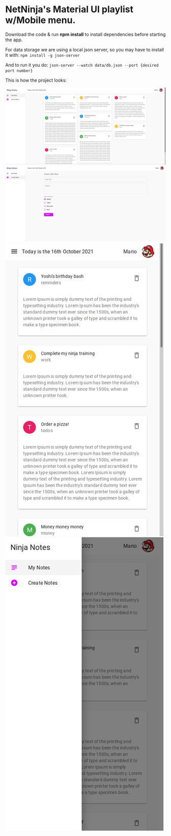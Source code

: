 # NetNinja's Material UI playlist w/Mobile menu.

Download the code & run **npm install** to install dependencies before starting the app.

For data storage we are using a local json server, so you may have to install it with:
`npm install -g json-server`

And to run it you do:
`json-server --watch data/db.json --port {desired port number}`

This is how the project looks:

![Desktop view of my notes page](./desc-my-notes.png)
![Desktop view of create notes page](./Desc-create-notes.png)
![Mobile view of page](./Mob-view.png)
![Mobile menu view](./Mob-menu.png)
